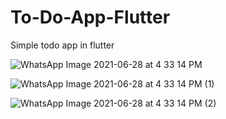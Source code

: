 # To-Do-App-Flutter
Simple todo app in flutter

![WhatsApp Image 2021-06-28 at 4 33 14 PM](https://user-images.githubusercontent.com/64870452/123630511-0f7f5e00-d82f-11eb-9657-d3dad3f01fc5.jpeg) 


![WhatsApp Image 2021-06-28 at 4 33 14 PM (1)](https://user-images.githubusercontent.com/64870452/123630536-14dca880-d82f-11eb-9e15-9abaeb672ab3.jpeg)


![WhatsApp Image 2021-06-28 at 4 33 14 PM (2)](https://user-images.githubusercontent.com/64870452/123630548-1908c600-d82f-11eb-8b32-abf90f58873d.jpeg)
